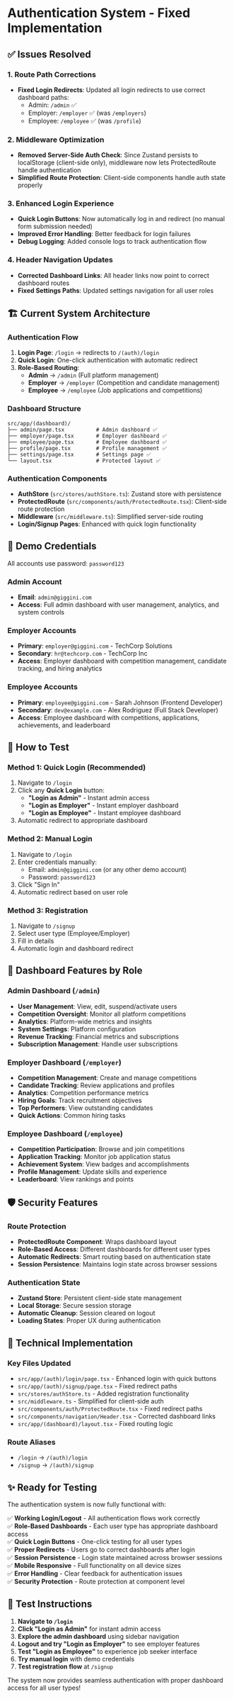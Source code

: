# Authentication System - Fixed Implementation

## ✅ **Issues Resolved**

### **1. Route Path Corrections**
- **Fixed Login Redirects**: Updated all login redirects to use correct dashboard paths:
  - Admin: `/admin` ✅
  - Employer: `/employer` ✅ (was `/employers`)
  - Employee: `/employee` ✅ (was `/profile`)

### **2. Middleware Optimization**
- **Removed Server-Side Auth Check**: Since Zustand persists to localStorage (client-side only), middleware now lets ProtectedRoute handle authentication
- **Simplified Route Protection**: Client-side components handle auth state properly

### **3. Enhanced Login Experience**
- **Quick Login Buttons**: Now automatically log in and redirect (no manual form submission needed)
- **Improved Error Handling**: Better feedback for login failures
- **Debug Logging**: Added console logs to track authentication flow

### **4. Header Navigation Updates**
- **Corrected Dashboard Links**: All header links now point to correct dashboard routes
- **Fixed Settings Paths**: Updated settings navigation for all user roles

## 🏗️ **Current System Architecture**

### **Authentication Flow**
1. **Login Page**: `/login` → redirects to `/(auth)/login`
2. **Quick Login**: One-click authentication with automatic redirect
3. **Role-Based Routing**:
   - **Admin** → `/admin` (Full platform management)
   - **Employer** → `/employer` (Competition and candidate management)
   - **Employee** → `/employee` (Job applications and competitions)

### **Dashboard Structure**
```
src/app/(dashboard)/
├── admin/page.tsx          # Admin dashboard ✅
├── employer/page.tsx       # Employer dashboard ✅
├── employee/page.tsx       # Employee dashboard ✅
├── profile/page.tsx        # Profile management ✅
├── settings/page.tsx       # Settings page ✅
└── layout.tsx              # Protected layout ✅
```

### **Authentication Components**
- **AuthStore** (`src/stores/authStore.ts`): Zustand store with persistence
- **ProtectedRoute** (`src/components/auth/ProtectedRoute.tsx`): Client-side route protection
- **Middleware** (`src/middleware.ts`): Simplified server-side routing
- **Login/Signup Pages**: Enhanced with quick login functionality

## 🔐 **Demo Credentials**
All accounts use password: `password123`

### **Admin Account**
- **Email**: `admin@giggini.com`
- **Access**: Full admin dashboard with user management, analytics, and system controls

### **Employer Accounts**
- **Primary**: `employer@giggini.com` - TechCorp Solutions
- **Secondary**: `hr@techcorp.com` - TechCorp Inc
- **Access**: Employer dashboard with competition management, candidate tracking, and hiring analytics

### **Employee Accounts**
- **Primary**: `employee@giggini.com` - Sarah Johnson (Frontend Developer)
- **Secondary**: `dev@example.com` - Alex Rodriguez (Full Stack Developer)
- **Access**: Employee dashboard with competitions, applications, achievements, and leaderboard

## 🚀 **How to Test**

### **Method 1: Quick Login (Recommended)**
1. Navigate to `/login`
2. Click any **Quick Login** button:
   - **"Login as Admin"** - Instant admin access
   - **"Login as Employer"** - Instant employer dashboard
   - **"Login as Employee"** - Instant employee dashboard
3. Automatic redirect to appropriate dashboard

### **Method 2: Manual Login**
1. Navigate to `/login`
2. Enter credentials manually:
   - Email: `admin@giggini.com` (or any other demo account)
   - Password: `password123`
3. Click "Sign In"
4. Automatic redirect based on user role

### **Method 3: Registration**
1. Navigate to `/signup`
2. Select user type (Employee/Employer)
3. Fill in details
4. Automatic login and dashboard redirect

## 🎯 **Dashboard Features by Role**

### **Admin Dashboard** (`/admin`)
- **User Management**: View, edit, suspend/activate users
- **Competition Oversight**: Monitor all platform competitions
- **Analytics**: Platform-wide metrics and insights
- **System Settings**: Platform configuration
- **Revenue Tracking**: Financial metrics and subscriptions
- **Subscription Management**: Handle user subscriptions

### **Employer Dashboard** (`/employer`)
- **Competition Management**: Create and manage competitions
- **Candidate Tracking**: Review applications and profiles
- **Analytics**: Competition performance metrics
- **Hiring Goals**: Track recruitment objectives
- **Top Performers**: View outstanding candidates
- **Quick Actions**: Common hiring tasks

### **Employee Dashboard** (`/employee`)
- **Competition Participation**: Browse and join competitions
- **Application Tracking**: Monitor job application status
- **Achievement System**: View badges and accomplishments
- **Profile Management**: Update skills and experience
- **Leaderboard**: View rankings and points

## 🛡️ **Security Features**

### **Route Protection**
- **ProtectedRoute Component**: Wraps dashboard layout
- **Role-Based Access**: Different dashboards for different user types
- **Automatic Redirects**: Smart routing based on authentication state
- **Session Persistence**: Maintains login state across browser sessions

### **Authentication State**
- **Zustand Store**: Persistent client-side state management
- **Local Storage**: Secure session storage
- **Automatic Cleanup**: Session cleared on logout
- **Loading States**: Proper UX during authentication

## 🔧 **Technical Implementation**

### **Key Files Updated**
- `src/app/(auth)/login/page.tsx` - Enhanced login with quick buttons
- `src/app/(auth)/signup/page.tsx` - Fixed redirect paths
- `src/stores/authStore.ts` - Added registration functionality
- `src/middleware.ts` - Simplified for client-side auth
- `src/components/auth/ProtectedRoute.tsx` - Fixed redirect paths
- `src/components/navigation/Header.tsx` - Corrected dashboard links
- `src/app/(dashboard)/layout.tsx` - Fixed routing logic

### **Route Aliases**
- `/login` → `/(auth)/login`
- `/signup` → `/(auth)/signup`

## ✨ **Ready for Testing**

The authentication system is now fully functional with:

✅ **Working Login/Logout** - All authentication flows work correctly  
✅ **Role-Based Dashboards** - Each user type has appropriate dashboard access  
✅ **Quick Login Buttons** - One-click testing for all user types  
✅ **Proper Redirects** - Users go to correct dashboards after login  
✅ **Session Persistence** - Login state maintained across browser sessions  
✅ **Mobile Responsive** - Full functionality on all device sizes  
✅ **Error Handling** - Clear feedback for authentication issues  
✅ **Security Protection** - Route protection at component level  

## 🎉 **Test Instructions**

1. **Navigate to `/login`**
2. **Click "Login as Admin"** for instant admin access
3. **Explore the admin dashboard** using sidebar navigation
4. **Logout and try "Login as Employer"** to see employer features
5. **Test "Login as Employee"** to experience job seeker interface
6. **Try manual login** with demo credentials
7. **Test registration flow** at `/signup`

The system now provides seamless authentication with proper dashboard access for all user types!